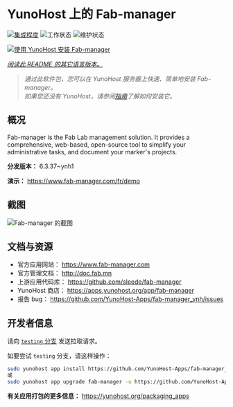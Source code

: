 <!--
注意：此 README 由 <https://github.com/YunoHost/apps/tree/master/tools/readme_generator> 自动生成
请勿手动编辑。
-->

# YunoHost 上的 Fab-manager

[![集成程度](https://apps.yunohost.org/badge/integration/fab-manager)](https://ci-apps.yunohost.org/ci/apps/fab-manager/)
![工作状态](https://apps.yunohost.org/badge/state/fab-manager)
![维护状态](https://apps.yunohost.org/badge/maintained/fab-manager)

[![使用 YunoHost 安装 Fab-manager](https://install-app.yunohost.org/install-with-yunohost.svg)](https://install-app.yunohost.org/?app=fab-manager)

*[阅读此 README 的其它语言版本。](./ALL_README.md)*

> *通过此软件包，您可以在 YunoHost 服务器上快速、简单地安装 Fab-manager。*  
> *如果您还没有 YunoHost，请参阅[指南](https://yunohost.org/install)了解如何安装它。*

## 概况

Fab-manager is the Fab Lab management solution. It provides a comprehensive, web-based, open-source tool to simplify your administrative tasks, and document your marker's projects.


**分发版本：** 6.3.37~ynh1

**演示：** <https://www.fab-manager.com/fr/demo>

## 截图

![Fab-manager 的截图](./doc/screenshots/dashboard-mockup.webp)

## 文档与资源

- 官方应用网站： <https://www.fab-manager.com>
- 官方管理文档： <http://doc.fab.mn>
- 上游应用代码库： <https://github.com/sleede/fab-manager>
- YunoHost 商店： <https://apps.yunohost.org/app/fab-manager>
- 报告 bug： <https://github.com/YunoHost-Apps/fab-manager_ynh/issues>

## 开发者信息

请向 [`testing` 分支](https://github.com/YunoHost-Apps/fab-manager_ynh/tree/testing) 发送拉取请求。

如要尝试 `testing` 分支，请这样操作：

```bash
sudo yunohost app install https://github.com/YunoHost-Apps/fab-manager_ynh/tree/testing --debug
或
sudo yunohost app upgrade fab-manager -u https://github.com/YunoHost-Apps/fab-manager_ynh/tree/testing --debug
```

**有关应用打包的更多信息：** <https://yunohost.org/packaging_apps>
